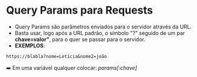 # Query Params para Requests
+ Query Params são parâmetros enviados para o servidor através da URL.
+ Basta usar, logo após a URL padrão, o símbolo "?" seguido de um par **chave=valor"**, para o quer se passar para o servidor. 
+ **EXEMPLOS**:

~~~
https://blabla?nome=Letícia&nome2=joão
~~~
➡️ Em uma variável qualquer colocar: *params[:chave]*
